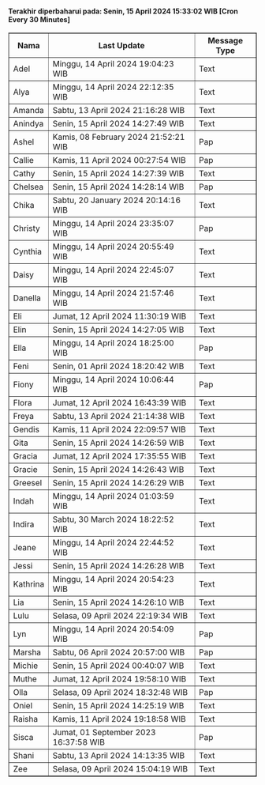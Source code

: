 #### Terakhir diperbaharui pada: Senin, 15 April 2024 15:33:02 WIB [Cron Every 30 Minutes]

<table border='1'><tr><th>Nama</th><th>Last Update</th><th>Message Type</th></tr><tr><td>Adel</td><td>Minggu, 14 April 2024 19:04:23 WIB</td><td>Text</td></tr><tr><td>Alya</td><td>Minggu, 14 April 2024 22:12:35 WIB</td><td>Text</td></tr><tr><td>Amanda</td><td>Sabtu, 13 April 2024 21:16:28 WIB</td><td>Text</td></tr><tr><td>Anindya</td><td>Senin, 15 April 2024 14:27:49 WIB</td><td>Text</td></tr><tr><td>Ashel</td><td>Kamis, 08 February 2024 21:52:21 WIB</td><td>Pap</td></tr><tr><td>Callie</td><td>Kamis, 11 April 2024 00:27:54 WIB</td><td>Pap</td></tr><tr><td>Cathy</td><td>Senin, 15 April 2024 14:27:39 WIB</td><td>Text</td></tr><tr><td>Chelsea</td><td>Senin, 15 April 2024 14:28:14 WIB</td><td>Pap</td></tr><tr><td>Chika</td><td>Sabtu, 20 January 2024 20:14:16 WIB</td><td>Text</td></tr><tr><td>Christy</td><td>Minggu, 14 April 2024 23:35:07 WIB</td><td>Pap</td></tr><tr><td>Cynthia</td><td>Minggu, 14 April 2024 20:55:49 WIB</td><td>Text</td></tr><tr><td>Daisy</td><td>Minggu, 14 April 2024 22:45:07 WIB</td><td>Text</td></tr><tr><td>Danella</td><td>Minggu, 14 April 2024 21:57:46 WIB</td><td>Text</td></tr><tr><td>Eli</td><td>Jumat, 12 April 2024 11:30:19 WIB</td><td>Text</td></tr><tr><td>Elin</td><td>Senin, 15 April 2024 14:27:05 WIB</td><td>Text</td></tr><tr><td>Ella</td><td>Minggu, 14 April 2024 18:25:00 WIB</td><td>Pap</td></tr><tr><td>Feni</td><td>Senin, 01 April 2024 18:20:42 WIB</td><td>Text</td></tr><tr><td>Fiony</td><td>Minggu, 14 April 2024 10:06:44 WIB</td><td>Pap</td></tr><tr><td>Flora</td><td>Jumat, 12 April 2024 16:43:39 WIB</td><td>Text</td></tr><tr><td>Freya</td><td>Sabtu, 13 April 2024 21:14:38 WIB</td><td>Text</td></tr><tr><td>Gendis</td><td>Kamis, 11 April 2024 22:09:57 WIB</td><td>Text</td></tr><tr><td>Gita</td><td>Senin, 15 April 2024 14:26:59 WIB</td><td>Text</td></tr><tr><td>Gracia</td><td>Jumat, 12 April 2024 17:35:55 WIB</td><td>Text</td></tr><tr><td>Gracie</td><td>Senin, 15 April 2024 14:26:43 WIB</td><td>Text</td></tr><tr><td>Greesel</td><td>Senin, 15 April 2024 14:26:29 WIB</td><td>Text</td></tr><tr><td>Indah</td><td>Minggu, 14 April 2024 01:03:59 WIB</td><td>Text</td></tr><tr><td>Indira</td><td>Sabtu, 30 March 2024 18:22:52 WIB</td><td>Text</td></tr><tr><td>Jeane</td><td>Minggu, 14 April 2024 22:44:52 WIB</td><td>Text</td></tr><tr><td>Jessi</td><td>Senin, 15 April 2024 14:26:28 WIB</td><td>Text</td></tr><tr><td>Kathrina</td><td>Minggu, 14 April 2024 20:54:23 WIB</td><td>Text</td></tr><tr><td>Lia</td><td>Senin, 15 April 2024 14:26:10 WIB</td><td>Text</td></tr><tr><td>Lulu</td><td>Selasa, 09 April 2024 22:19:34 WIB</td><td>Text</td></tr><tr><td>Lyn</td><td>Minggu, 14 April 2024 20:54:09 WIB</td><td>Pap</td></tr><tr><td>Marsha</td><td>Sabtu, 06 April 2024 20:57:00 WIB</td><td>Pap</td></tr><tr><td>Michie</td><td>Senin, 15 April 2024 00:40:07 WIB</td><td>Text</td></tr><tr><td>Muthe</td><td>Jumat, 12 April 2024 19:58:10 WIB</td><td>Text</td></tr><tr><td>Olla</td><td>Selasa, 09 April 2024 18:32:48 WIB</td><td>Pap</td></tr><tr><td>Oniel</td><td>Senin, 15 April 2024 14:25:19 WIB</td><td>Text</td></tr><tr><td>Raisha</td><td>Kamis, 11 April 2024 19:18:58 WIB</td><td>Text</td></tr><tr><td>Sisca</td><td>Jumat, 01 September 2023 16:37:58 WIB</td><td>Pap</td></tr><tr><td>Shani</td><td>Sabtu, 13 April 2024 14:13:35 WIB</td><td>Text</td></tr><tr><td>Zee</td><td>Selasa, 09 April 2024 15:04:19 WIB</td><td>Text</td></tr></table>